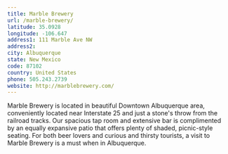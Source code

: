 ```yaml
---
title: Marble Brewery
url: /marble-brewery/
latitude: 35.0928
longitude: -106.647
address1: 111 Marble Ave NW
address2: 
city: Albuquerque
state: New Mexico
code: 87102
country: United States
phone: 505.243.2739
website: http://marblebrewery.com/
---
```

Marble Brewery is located in beautiful Downtown Albuquerque area, conveniently located near Interstate 25 and just a stone's throw from the railroad tracks. Our spacious tap room and extensive bar is complimented by an equally expansive patio that offers plenty of shaded, picnic-style seating. For both beer lovers and curious and thirsty tourists, a visit to Marble Brewery is a must when in Albuquerque.

